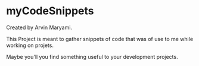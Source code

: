 # myCodeSnippets

Created by Arvin Maryami. 

This Project is meant to gather snippets of code that was of use to me while working on projets.

Maybe you'll you find something useful to your development projects.
